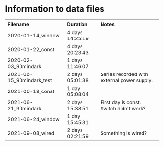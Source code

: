 # Information to data files

<!-- markdownlint-disable MD033 -->
<table>
  <tr>
    <th align="left">Filename</th>
    <th align="left">Duration</th>
    <th align="left">Notes</th>
  </tr>
  <tr>
    <td align="left">2020-01-14_window</td>
    <td align="left">4 days 14:25:19</td>
    <td align="left"></td>
  </tr>
  <tr>
    <td align="left">2020-01-22_const</td>
    <td align="left">4 days 20:23:43</td>
    <td align="left"></td>
  </tr>
  <tr>
    <td align="left">2020-02-03_90mindark</td>
    <td align="left">1 days 11:46:07</td>
    <td align="left"></td>
  </tr>
  </tr>
    <td align="left">2021-06-15_90mindark_test</td>
    <td align="left">2 days 05:01:38</td>
    <td align="left">Series recorded with external power supply.</td>
  <tr>
    <td align="left">2021-06-19_const</td>
    <td align="left">1 day 05:08:04</td>
    <td align="left"></td>
  </tr>
  <tr>
    <td align="left">2021-06-21_90mindark</td>
    <td align="left">2 days 15:38:51</td>
    <td align="left">First day is const. Switch didn't work?</td>
  </tr>
  <tr>
    <td align="left">2021-06-24_window</td>
    <td align="left">1 day 15:45:31</td>
    <td align="left"></td>
  </tr>
  <tr>
    <td align="left">2021-09-08_wired</td>
    <td align="left">2 days 02:21:59</td>
    <td align="left">Something is wired?</td>
  </tr>
</table>
